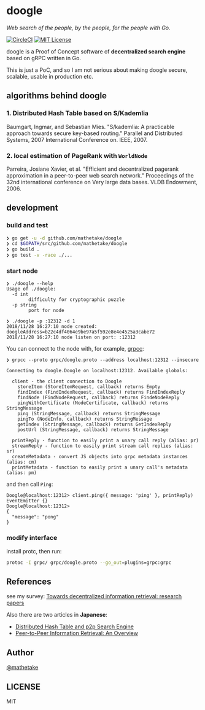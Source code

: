 # doogle 

_Web search of the people, by the people, for the people with Go._

[![CircleCI](https://circleci.com/gh/mathetake/doogle.svg?style=shield)](https://circleci.com/gh/mathetake/doogle)
[![MIT License](http://img.shields.io/badge/license-MIT-blue.svg?style=flat)](LICENSE)


doogle is a Proof of Concept software of __decentralized search engine__ based on gRPC written in Go.

This is just a PoC, and so I am not serious about making doogle secure, scalable, usable in production etc.


## algorithms behind doogle

### 1. Distributed Hash Table based on S/Kademlia
Baumgart, Ingmar, and Sebastian Mies. "S/kademlia: A practicable approach towards secure key-based routing." Parallel and Distributed Systems, 2007 International Conference on. IEEE, 2007.

### 2. local estimation of PageRank with `WorldNode`
Parreira, Josiane Xavier, et al. "Efficient and decentralized pagerank approximation in a peer-to-peer web search network." Proceedings of the 32nd international conference on Very large data bases. VLDB Endowment, 2006.


## development


### build and test

```bash
❯ go get -u -d github.com/mathetake/doogle
❯ cd $GOPATH/src/github.com/mathetake/doogle
❯ go build .
❯ go test -v -race ./...
```


### start node

```
❯ ./doogle --help
Usage of ./doogle:
  -d int
        difficulty for cryptographic puzzle
  -p string
        port for node

❯ ./doogle -p :12312 -d 1
2018/11/28 16:27:10 node created: doogleAddress=b22c4df4064e9be97a5f592e8e4e4525a3cabe72
2018/11/28 16:27:10 node listen on port: :12312
```

You can connect to the node with, for example, [grpcc](https://github.com/njpatel/grpcc):

```
❯ grpcc --proto grpc/doogle.proto --address localhost:12312 --insecure

Connecting to doogle.Doogle on localhost:12312. Available globals:

  client - the client connection to Doogle
    storeItem (StoreItemRequest, callback) returns Empty
    findIndex (FindIndexRequest, callback) returns FindIndexReply
    findNode (FindNodeRequest, callback) returns FindeNodeReply
    pingWithCertificate (NodeCertificate, callback) returns StringMessage
    ping (StringMessage, callback) returns StringMessage
    pingTo (NodeInfo, callback) returns StringMessage
    getIndex (StringMessage, callback) returns GetIndexReply
    postUrl (StringMessage, callback) returns StringMessage

  printReply - function to easily print a unary call reply (alias: pr)
  streamReply - function to easily print stream call replies (alias: sr)
  createMetadata - convert JS objects into grpc metadata instances (alias: cm)
  printMetadata - function to easily print a unary call's metadata (alias: pm)
```

and then call `Ping`:

```
Doogle@localhost:12312> client.ping({ message: 'ping' }, printReply)
EventEmitter {}
Doogle@localhost:12312>
{
  "message": "pong"
}
```


### modify interface

install protc,  then run:

```bash
protoc -I grpc/ grpc/doogle.proto --go_out=plugins=grpc:grpc
```

## References

see my survey: [Towards decentralized information retrieval: research papers](https://github.com/mathetake/notes/issues/1)


Also there are two articles in __Japanese__:
- [Distributed Hash Table and p2p Search Engine](https://scrapbox.io/layerx/Distributed_Hash_Table_and_p2p_Search_Engine)
- [Peer-to-Peer Information Retrieval: An Overview](https://scrapbox.io/layerx/%5BWIP%5DPeer-to-Peer_Information_Retrieval:_An_Overview)

## Author

[@mathetake](https://twitter.com/mathetake)

## LICENSE

MIT
